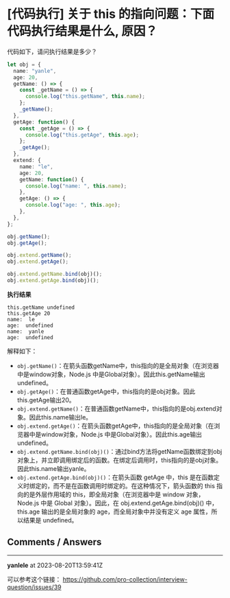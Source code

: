 # [代码执行] 关于 this 的指向问题：下面代码执行结果是什么, 原因？

代码如下，请问执行结果是多少？
```ts
let obj = {
  name: "yanle",
  age: 20,
  getName: () => {
    const _getName = () => {
      console.log("this.getName", this.name);
    };
    _getName();
  },
  getAge: function() {
    const _getAge = () => {
      console.log("this.getAge", this.age);
    };
    _getAge();
  },
  extend: {
    name: "le",
    age: 20,
    getName: function() {
      console.log("name: ", this.name);
    },
    getAge: () => {
      console.log("age: ", this.age);
    },
  },
};

obj.getName();
obj.getAge();

obj.extend.getName();
obj.extend.getAge();

obj.extend.getName.bind(obj)();
obj.extend.getAge.bind(obj)();
```

**执行结果**
```shell
this.getName undefined
this.getAge 20
name:  le
age:  undefined
name:  yanle
age:  undefined
```

解释如下：

- `obj.getName()`：在箭头函数getName中，this指向的是全局对象（在浏览器中是window对象，Node.js 中是Global对象）。因此this.getName输出undefined。
- `obj.getAge()`：在普通函数getAge中，this指向的是obj对象。因此this.getAge输出20。
- `obj.extend.getName()`：在普通函数getName中，this指向的是obj.extend对象。因此this.name输出le。
- `obj.extend.getAge()`：在箭头函数getAge中，this指向的是全局对象（在浏览器中是window对象，Node.js 中是Global对象）。因此this.age输出undefined。
- `obj.extend.getName.bind(obj)()`：通过bind方法将getName函数绑定到obj对象上，并立即调用绑定后的函数。在绑定后调用时，this指向的是obj对象。因此this.name输出yanle。
- `obj.extend.getAge.bind(obj)()`：在箭头函数 getAge 中，this 是在函数定义时绑定的，而不是在函数调用时绑定的。在这种情况下，箭头函数的 this 指向的是外层作用域的 this，即全局对象（在浏览器中是 window 对象，Node.js 中是 Global 对象）。因此，在 obj.extend.getAge.bind(obj)() 中，this.age 输出的是全局对象的 age，而全局对象中并没有定义 age 属性，所以结果是 undefined。


## Comments / Answers

---

**yanlele** at 2023-08-20T13:59:41Z

可以参考这个链接： https://github.com/pro-collection/interview-question/issues/39